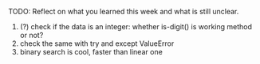 TODO: Reflect on what you learned this week and what is still unclear.

1. (?) check if the data is an integer: whether is-digit() is working method or not?
2. check the same with try and except ValueError
3. binary search is cool, faster than linear one

